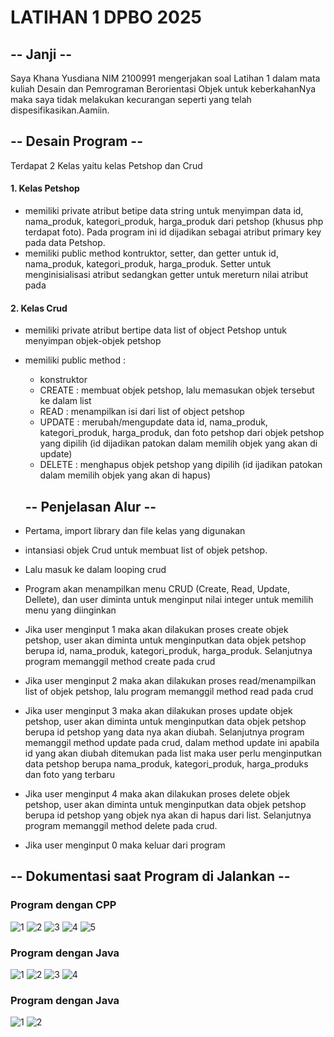 # LATIHAN 1 DPBO 2025

## -- Janji --

Saya Khana Yusdiana NIM 2100991 mengerjakan soal Latihan 1 dalam mata kuliah Desain dan Pemrograman Berorientasi Objek untuk keberkahanNya maka saya tidak melakukan kecurangan seperti yang telah dispesifikasikan.Aamiin.

## -- Desain Program --

Terdapat 2 Kelas yaitu kelas Petshop dan Crud

#### 1. Kelas Petshop

- memiliki private atribut betipe data string untuk menyimpan data id, nama_produk, kategori_produk, harga_produk dari petshop (khusus php terdapat foto). Pada program ini id dijadikan sebagai atribut primary key pada data Petshop.
- memiliki public method kontruktor, setter, dan getter untuk id, nama_produk, kategori_produk, harga_produk. Setter untuk menginisialisasi atribut sedangkan getter untuk mereturn nilai atribut pada

#### 2. Kelas Crud

- memiliki private atribut bertipe data list of object Petshop untuk menyimpan objek-objek petshop
- memiliki public method :

  - konstruktor
  - CREATE : membuat objek petshop, lalu memasukan objek tersebut ke dalam list
  - READ : menampilkan isi dari list of object petshop
  - UPDATE : merubah/mengupdate data id, nama_produk, kategori_produk, harga_produk, dan foto petshop dari objek petshop yang dipilih (id dijadikan patokan dalam memilih objek yang akan di update)
  - DELETE : menghapus objek petshop yang dipilih (id ijadikan patokan dalam memilih objek yang akan di hapus)

  ## -- Penjelasan Alur --

- Pertama, import library dan file kelas yang digunakan
- intansiasi objek Crud untuk membuat list of objek petshop.
- Lalu masuk ke dalam looping crud
- Program akan menampilkan menu CRUD (Create, Read, Update, Dellete), dan user diminta untuk menginput nilai integer untuk memilih menu yang diinginkan
- Jika user menginput 1 maka akan dilakukan proses create objek petshop, user akan diminta untuk menginputkan data objek petshop berupa id, nama_produk, kategori_produk, harga_produk. Selanjutnya program memanggil method create pada crud
- Jika user menginput 2 maka akan dilakukan proses read/menampilkan list of objek petshop, lalu program memanggil method read pada crud
- Jika user menginput 3 maka akan dilakukan proses update objek petshop, user akan diminta untuk menginputkan data objek petshop berupa id petshop yang data nya akan diubah. Selanjutnya program memanggil method update pada crud, dalam method update ini apabila id yang akan diubah ditemukan pada list maka user perlu menginputkan data petshop berupa nama_produk, kategori_produk, harga_produks dan foto yang terbaru
- Jika user menginput 4 maka akan dilakukan proses delete objek petshop, user akan diminta untuk menginputkan data objek petshop berupa id petshop yang objek nya akan di hapus dari list. Selanjutnya program memanggil method delete pada crud.
- Jika user menginput 0 maka keluar dari program

## -- Dokumentasi saat Program di Jalankan --

### Program dengan CPP

![1](https://github.com/marimoo0/TP1DPBO2025C2/blob/ff8af00077ad9dfb0d574b8f628f7df31b6c3afd/LATIHAN1DPBO2025C2/CPP/SS/Screenshot_1.png)
![2](hhttps://github.com/marimoo0/TP1DPBO2025C2/blob/703e8cefd27b77a017d7947d3014dde33798125c/LATIHAN1DPBO2025C2/CPP/SS/Screenshot_2.png)
![3](https://github.com/marimoo0/TP1DPBO2025C2/blob/703e8cefd27b77a017d7947d3014dde33798125c/LATIHAN1DPBO2025C2/CPP/SS/Screenshot_3.png)
![4](https://github.com/marimoo0/TP1DPBO2025C2/blob/703e8cefd27b77a017d7947d3014dde33798125c/LATIHAN1DPBO2025C2/CPP/SS/Screenshot_4.png)
![5](https://github.com/marimoo0/TP1DPBO2025C2/blob/703e8cefd27b77a017d7947d3014dde33798125c/LATIHAN1DPBO2025C2/CPP/SS/Screenshot_5.png)

### Program dengan Java

![1](https://github.com/marimoo0/TP1DPBO2025C2/blob/703e8cefd27b77a017d7947d3014dde33798125c/LATIHAN1DPBO2025C2/Java/SS/Screenshot_1.png)
![2](https://github.com/marimoo0/TP1DPBO2025C2/blob/703e8cefd27b77a017d7947d3014dde33798125c/LATIHAN1DPBO2025C2/Java/SS/Screenshot_2.png)
![3](https://github.com/marimoo0/TP1DPBO2025C2/blob/703e8cefd27b77a017d7947d3014dde33798125c/LATIHAN1DPBO2025C2/Java/SS/Screenshot_3.png)
![4](https://github.com/marimoo0/TP1DPBO2025C2/blob/703e8cefd27b77a017d7947d3014dde33798125c/LATIHAN1DPBO2025C2/Java/SS/Screenshot_4.png)

### Program dengan Java

![1](https://github.com/marimoo0/TP1DPBO2025C2/blob/703e8cefd27b77a017d7947d3014dde33798125c/LATIHAN1DPBO2025C2/PHP/SS/Screenshot_1.png)
![2](https://github.com/marimoo0/TP1DPBO2025C2/blob/703e8cefd27b77a017d7947d3014dde33798125c/LATIHAN1DPBO2025C2/PHP/SS/Screenshot_2.png)
